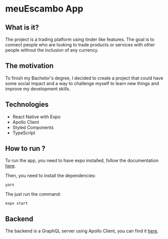 # meuEscambo App

## What is it?

The project is a trading platform using tinder like features.
The goal is to connect people who are looking to trade products or services with other people without the inclusion of any currency.

## The motivation

To finish my Bachelor's degree, I decided to create a project that could have some social impact and a way to challenge myself to learn new things and improve my development skills.

## Technologies

- React Native with Expo
- Apollo Client
- Styled Components
- TypeScript

## How to run ?

To run the app, you need to have expo installed, follow the documentation [here](https://docs.expo.io/versions/latest/sdk/getting-started/).

Then, you need to install the dependencies:

```bash:
yarn
```

The just run the command:

```bash:
expo start
```

## Backend

The backend is a GraphQL server using Apollo Client, you can find it [here](https://github.com/budnye/meuescambo-server).
